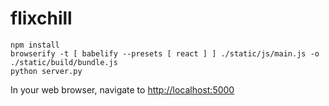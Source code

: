 # flixchill

```
npm install
browserify -t [ babelify --presets [ react ] ] ./static/js/main.js -o ./static/build/bundle.js
python server.py
```

In your web browser, navigate to <http://localhost:5000>